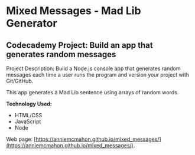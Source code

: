 # Mixed Messages - Mad Lib Generator
## Codecademy Project: Build an app that generates random messages

Project Description: Build a Node.js console app that generates random messages each time a user runs the program and version your project with Git/GitHub.

This app generates a Mad Lib sentence using arrays of random words. 

**Technology Used:**
* HTML/CSS
* JavaScript
* Node

Web page: [https://anniemcmahon.github.io/mixed_messages/](https://anniemcmahon.github.io/mixed_messages/).

